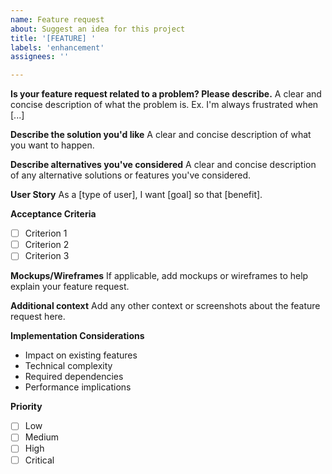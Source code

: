 ```yaml
---
name: Feature request
about: Suggest an idea for this project
title: '[FEATURE] '
labels: 'enhancement'
assignees: ''

---
```


**Is your feature request related to a problem? Please describe.**
A clear and concise description of what the problem is. Ex. I'm always frustrated when [...]

**Describe the solution you'd like**
A clear and concise description of what you want to happen.

**Describe alternatives you've considered**
A clear and concise description of any alternative solutions or features you've considered.

**User Story**
As a [type of user], I want [goal] so that [benefit].

**Acceptance Criteria**
- [ ] Criterion 1
- [ ] Criterion 2
- [ ] Criterion 3

**Mockups/Wireframes**
If applicable, add mockups or wireframes to help explain your feature request.

**Additional context**
Add any other context or screenshots about the feature request here.

**Implementation Considerations**
- Impact on existing features
- Technical complexity
- Required dependencies
- Performance implications

**Priority**
- [ ] Low
- [ ] Medium
- [ ] High
- [ ] Critical
